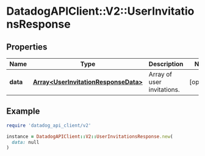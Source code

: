# DatadogAPIClient::V2::UserInvitationsResponse

## Properties

| Name     | Type                                                                         | Description                | Notes      |
| -------- | ---------------------------------------------------------------------------- | -------------------------- | ---------- |
| **data** | [**Array&lt;UserInvitationResponseData&gt;**](UserInvitationResponseData.md) | Array of user invitations. | [optional] |

## Example

```ruby
require 'datadog_api_client/v2'

instance = DatadogAPIClient::V2::UserInvitationsResponse.new(
  data: null
)
```
